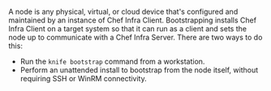 A node is any physical, virtual, or cloud device that's configured and
maintained by an instance of Chef Infra Client. Bootstrapping installs
Chef Infra Client on a target system so that it can run as a client and
sets the node up to communicate with a Chef Infra Server. There are two
ways to do this:

- Run the `knife bootstrap` command from a workstation.
- Perform an unattended install to bootstrap from the node itself,
    without requiring SSH or WinRM connectivity.
